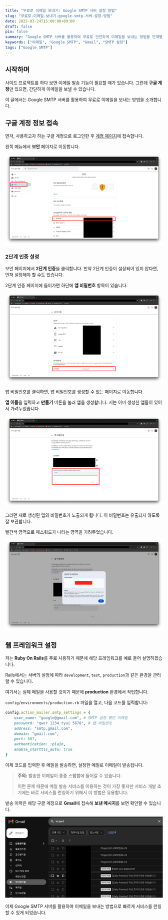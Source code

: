 ```yaml
---
title: "무료로 이메일 보내기: Google SMTP 서버 설정 방법"
slug: "무료로-이메일-보내기-google-smtp-서버-설정-방법"
date: 2025-03-24T15:00:00+09:00
draft: false
pin: false
summary: "Google SMTP 서버를 활용하여 무료로 안전하게 이메일을 보내는 방법을 단계별로 알아봅니다."
keywords: ["이메일", "Google SMTP", "Gmail", "SMTP 설정"]
tags: ["Google SMTP"]
---
```


## 시작하며

사이드 프로젝트를 하다 보면 이메일 발송 기능이 필요할 때가 있습니다. 그런데 **구글 계정**만 있으면, 간단하게 이메일을 보낼 수 있습니다.

이 글에서는 Google SMTP 서버를 활용하여 무료로 이메일을 보내는 방법을 소개합니다.

## 구글 계정 정보 접속

먼저, 사용하고자 하는 구글 계정으로 로그인한 후 [계정 페이지](https://myaccount.google.com/)에 접속합니다.

왼쪽 메뉴에서 **보안** 페이지로 이동합니다.

![google_security_page](google_security_page.png)

### 2단계 인증 설정

보안 페이지에서 **2단계 인증**을 클릭합니다. 만약 2단계 인증이 설정되어 있지 않다면, 먼저 설정해야 할 수도 있습니다.

2단계 인증 페이지에 들어가면 하단에 **앱 비밀번호** 항목이 있습니다.

![two-factor_authentication_page](two-factor_authentication_page.png)

앱 비밀번호를 클릭하면, 앱 비밀번호를 생성할 수 있는 페이지로 이동합니다. 

**앱 이름**을 입력하고 **만들기** 버튼을 눌러 앱을 생성합니다. 저는 이미 생성한 앱들이 있어서 가려두었습니다.

![app_password_page](app_password_page.png)

그러면 새로 생성된 앱의 비밀번호가 노출되게 됩니다. 이 비밀번호는 유출되지 않도록 잘 보관합니다.

빨간색 영역으로 패스워드가 나타는 영역을 가려두었습니다.

![generator_app_password_page](generator_app_password_page.png)

## 웹 프레임워크 설정

저는 **Ruby On Rails**를 주로 사용하기 때문에 해당 프레임워크를 예로 들어 설명하겠습니다.

Rails에서는 서버의 설정에 따라 `development`, `test`, `production`과 같은 환경을 관리할 수 있습니다. 

여기서는 실제 메일을 사용할 것이기 때문에 **production** 환경에서 작업합니다.

`config/environments/production.rb` 파일을 열고, 다음 코드를 입력합니다:

```ruby
config.action_mailer.smtp_settings = {
    user_name: "google@gmail.com", # SMTP 설정 했던 이메일
    password: "qwer 1234 tyui 5678", # 앱 비밀번호
    address: "smtp.gmail.com",
    domain: "gmail.com",
    port: 587,
    authentication: :plain,
    enable_starttls_auto: true
}
```

이제 코드를 입력한 후 메일을 발송하면, 설정한 메일로 이메일이 발송됩니다.

> **주의:** 발송한 이메일이 종종 스팸함에 들어갈 수 있습니다. 
> 
> 이런 문제 때문에 메일 발송 서비스를 이용하는 것이 가장 좋지만 서비스 개발 초기에는 바로 서비스를 런칭하기 위해서 이 방법은 유용합니다.

발송 이력은 해당 구글 계정으로 **Gmail**에 접속해 **보낸 메시지**를 보면 확인할 수 있습니다.

![sender_history_page](sender_history_page.png)

이제 Google SMTP 서버를 활용하여 이메일을 보내는 방법으로 빠르게 서비스를 런칭할 수 있게 되었습니다.
